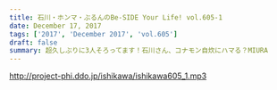 ```yaml
---
title: 石川・ホンマ・ぶるんのBe-SIDE Your Life! vol.605-1
date: December 17, 2017
tags: ['2017', 'December 2017', 'vol.605']
draft: false
summary: 超久しぶりに3人そろってます！石川さん、コナモン自炊にハマる？MIURA
---
```


http://project-phi.ddo.jp/ishikawa/ishikawa605_1.mp3
